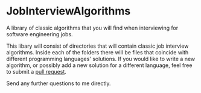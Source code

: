 # JobInterviewAlgorithms
A library of classic algorithms that you will find when interviewing for software engineering jobs.

This libary will consist of directories that will contain classic job interview algorithms. Inside each of the folders there will be
files that coincide with different programming languages' solutions. If you would like to write a new algorithm, or possibly add a new
solution for a different language, feel free to submit a [pull request](https://github.com/AustinTice/JobInterviewAlgorithms/pulls).

Send any further questions to me directly.
